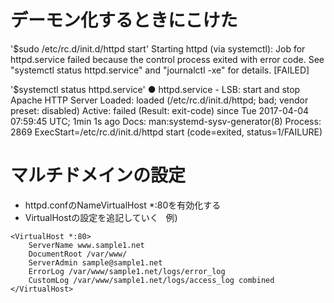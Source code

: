 # デーモン化するときにこけた

'$sudo /etc/rc.d/init.d/httpd start'
Starting httpd (via systemctl):  Job for httpd.service failed because the control process exited with error code. See "systemctl status httpd.service" and "journalctl -xe" for details.
                                                           [FAILED]

'$systemctl status httpd.service'
● httpd.service - LSB: start and stop Apache HTTP Server
   Loaded: loaded (/etc/rc.d/init.d/httpd; bad; vendor preset: disabled)
   Active: failed (Result: exit-code) since Tue 2017-04-04 07:59:45 UTC; 1min 1s ago
     Docs: man:systemd-sysv-generator(8)
  Process: 2869 ExecStart=/etc/rc.d/init.d/httpd start (code=exited, status=1/FAILURE)

# マルチドメインの設定
- httpd.confのNameVirtualHost *:80を有効化する  
- VirtualHostの設定を追記していく  
例)  
```
<VirtualHost *:80>
    ServerName www.sample1.net
    DocumentRoot /var/www/
    ServerAdmin sample@sample1.net
    ErrorLog /var/www/sample1.net/logs/error_log
    CustomLog /var/www/sample1.net/logs/access_log combined
</VirtualHost>
```
